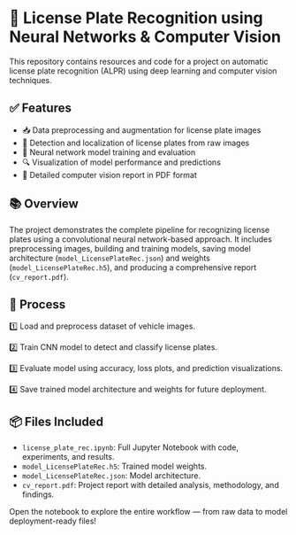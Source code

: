 # 🚗 License Plate Recognition using Neural Networks & Computer Vision

This repository contains resources and code for a project on automatic license plate recognition (ALPR) using deep learning and computer vision techniques.

## ✅ Features

* 📥 Data preprocessing and augmentation for license plate images
* 🎯 Detection and localization of license plates from raw images
* 🤖 Neural network model training and evaluation
* 🔍 Visualization of model performance and predictions
* 📝 Detailed computer vision report in PDF format

## 📚 Overview

The project demonstrates the complete pipeline for recognizing license plates using a convolutional neural network-based approach. It includes preprocessing images, building and training models, saving model architecture (`model_LicensePlateRec.json`) and weights (`model_LicensePlateRec.h5`), and producing a comprehensive report (`cv_report.pdf`).

## 🔬 Process

1️⃣ Load and preprocess dataset of vehicle images.

2️⃣ Train CNN model to detect and classify license plates.

3️⃣ Evaluate model using accuracy, loss plots, and prediction visualizations.

4️⃣ Save trained model architecture and weights for future deployment.

## 📦 Files Included

* `license_plate_rec.ipynb`: Full Jupyter Notebook with code, experiments, and results.
* `model_LicensePlateRec.h5`: Trained model weights.
* `model_LicensePlateRec.json`: Model architecture.
* `cv_report.pdf`: Project report with detailed analysis, methodology, and findings.

Open the notebook to explore the entire workflow — from raw data to model deployment-ready files!
